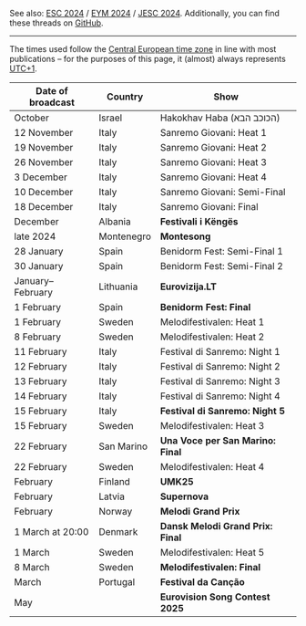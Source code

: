 See also: [ESC 2024](https://github.com/teiraaa/esc_vod_links/blob/main/esc2024.md) / [EYM 2024](https://github.com/teiraaa/esc_vod_links/blob/main/eym2024.md) / [JESC 2024](https://github.com/teiraaa/esc_vod_links/blob/main/jesc2024.md). Additionally, you can find these threads on [GitHub](https://github.com/teiraaa/eurovision_vod/blob/main/README.md).

*****

The times used follow the [Central European time zone](https://en.wikipedia.org/wiki/Central_European_Time) in line with most publications – for the purposes of this page, it (almost) always represents [UTC+1](https://en.wikipedia.org/wiki/UTC%2B01:00).

Date of broadcast | Country | Show
---|---|---
October | Israel | Hakokhav Haba (הכוכב הבא)
12 November | Italy | Sanremo Giovani: Heat 1
19 November | Italy | Sanremo Giovani: Heat 2
26 November | Italy | Sanremo Giovani: Heat 3
3 December | Italy | Sanremo Giovani: Heat 4
10 December | Italy | Sanremo Giovani: Semi-Final
18 December | Italy | Sanremo Giovani: Final
December | Albania | **Festivali i Këngës**
late 2024 | Montenegro | **Montesong**
28 January | Spain | Benidorm Fest: Semi-Final 1
30 January | Spain | Benidorm Fest: Semi-Final 2
January–February | Lithuania | **Eurovizija.LT**
1 February | Spain | **Benidorm Fest: Final**
1 February | Sweden | Melodifestivalen: Heat 1
8 February | Sweden | Melodifestivalen: Heat 2
11 February | Italy | Festival di Sanremo: Night 1
12 February | Italy | Festival di Sanremo: Night 2
13 February | Italy | Festival di Sanremo: Night 3
14 February | Italy | Festival di Sanremo: Night 4
15 February | Italy | **Festival di Sanremo: Night 5**
15 February | Sweden | Melodifestivalen: Heat 3
22 February | San Marino | **Una Voce per San Marino: Final**
22 February | Sweden | Melodifestivalen: Heat 4
February | Finland | **UMK25**
February | Latvia | **Supernova**
February | Norway | **Melodi Grand Prix**
1 March at 20:00 | Denmark | **Dansk Melodi Grand Prix: Final**
1 March | Sweden | Melodifestivalen: Heat 5
8 March | Sweden | **Melodifestivalen: Final**
March | Portugal | **Festival da Canção**
May | | **Eurovision Song Contest 2025**
